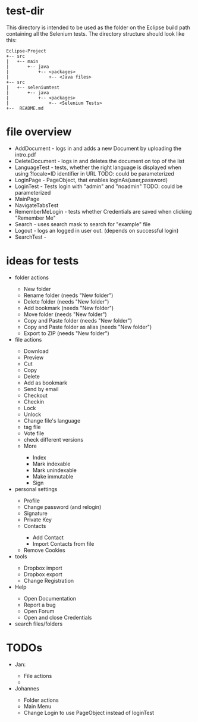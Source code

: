 # test-dir
This directory is intended to be used as the folder on the Eclipse build path containing all the Selenium tests.
The directory structure should look like this:

```
Eclipse-Project
+-- src
|   +-- main
|       +-- java
|           +-- <packages>
|               +-- <Java files>
+-- src
|   +-- seleniumtest
|       +-- java
|           +-- <packages>
|               +-- <Selenium Tests>
+--  README.md
```

# file overview

<ul>
<li>AddDocument - logs in and adds a new Document by uploading the intro.pdf </li>
<li>DeleteDocument - logs in and deletes the document on top of the list </li>
<li>LanguageTest - tests, whether the right language is displayed when using ?locale=ID identifier in URL TODO: could be parameterized</li>
<li>LoginPage - PageObject, that enables loginAs(user,password)</li>
<li>LoginTest - Tests login with "admin" and "noadmin" TODO: could be parameterized</li>
<li>MainPage </li>
<li>NavigateTabsTest</li>
<li>RememberMeLogin - tests whether Credentials are saved when clicking "Remember Me"</li>
<li>Search - uses search mask to search for "example" file</li>
<li>Logout - logs an logged in user out. (depends on successful login)</li>
<li>SearchTest - </li>
</ul>


# ideas for tests

<ul>
<li>folder actions</li>
  <ul>
  <li>New folder</li>
  <li>Rename folder (needs "New folder")</li>
  <li>Delete folder (needs "New folder")</li>
  <li>Add bookmark (needs "New folder")</li>
  <li>Move folder (needs "New folder")</li>
  <li>Copy and Paste folder (needs "New folder")</li>
  <li>Copy and Paste folder as alias (needs "New folder")</li>
  <li>Export to ZIP (needs "New folder")</li>
  </ul>
<li>file actions </li>
  <ul>
  <li>Download</li>
  <li>Preview </li>
  <li>Cut</li>
  <li>Copy </li>
  <li>Delete </li>
  <li>Add as bookmark </li>
  <li>Send by email </li>
  <li>Checkout </li>
  <li>Checkin </li>
  <li>Lock </li>
  <li>Unlock </li>
  <li>Change file's language</li>
  <li>tag file</li>
  <li>Vote file</li>
  <li>check different versions</li>
  <li>More</li>
    <ul>
    <li>Index</li>
    <li>Mark indexable </li>
    <li>Mark unindexable</li>
    <li>Make immutable </li>
    <li>Sign </li>
    </ul>
  </ul>
<li>personal settings </li>
  <ul>
  <li>Profile</li>
  <li>Change password (and relogin)</li>
  <li>Signature </li>
  <li>Private Key </li>
  <li>Contacts </li>
    <ul>
    <li>Add Contact</li>
    <li>Import Contacts from file</li>
    </ul>
  <li>Remove Cookies</li>

  </ul>
<li>tools</li>
  <ul>
  <li>Dropbox import</li>
  <li>Dropbox export</li>
  <li>Change Registration</li>
  </ul>
<li>Help</li>
  <ul>
  <li>Open Documentation</li>
  <li>Report a bug</li>
  <li>Open Forum</li>
  <li>Open and close Credentials</li>
  </ul>
<li>search files/folders</li>
</ul>

# TODOs

<ul>
<li>Jan: </li>
<ul>
<li>File actions </li>
<li>
</ul>
<li>Johannes</li>
<ul>
<li>Folder actions </li>
<li>Main Menu </li>
<li>Change Login to use PageObject instead of loginTest</li>
</ul>
</ul>
